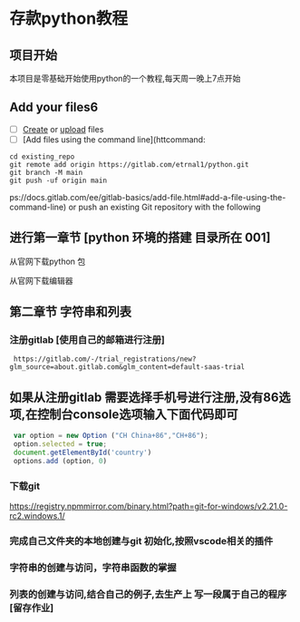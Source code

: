 # 存款python教程



## 项目开始

 本项目是零基础开始使用python的一个教程,每天周一晚上7点开始
## Add your files6

- [ ] [Create](https://docs.gitlab.com/ee/user/project/repository/web_editor.html#create-a-file) or [upload](https://docs.gitlab.com/ee/user/project/repository/web_editor.html#upload-a-file) files
- [ ] [Add files using the command line](httcommand:

```
cd existing_repo
git remote add origin https://gitlab.com/etrnal1/python.git
git branch -M main
git push -uf origin main
```
ps://docs.gitlab.com/ee/gitlab-basics/add-file.html#add-a-file-using-the-command-line) or push an existing Git repository with the following

## 进行第一章节  [python 环境的搭建 目录所在 001]

   从官网下载python 包

   从官网下载编辑器


## 第二章节 字符串和列表

### 注册gitlab  [使用自己的邮箱进行注册]

     https://gitlab.com/-/trial_registrations/new?glm_source=about.gitlab.com&glm_content=default-saas-trial


## 如果从注册gitlab 需要选择手机号进行注册,没有86选项,在控制台console选项输入下面代码即可
  ```js
   var option = new Option ("CH China+86","CH+86");
   option.selected = true;
   document.getElementById('country')
   options.add (option, 0)
  ```

### 下载git
https://registry.npmmirror.com/binary.html?path=git-for-windows/v2.21.0-rc2.windows.1/
### 完成自己文件夹的本地创建与git 初始化,按照vscode相关的插件
### 字符串的创建与访问，字符串函数的掌握
### 列表的创建与访问,结合自己的例子,去生产上 写一段属于自己的程序  [留存作业]




